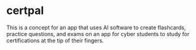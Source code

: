 # certpal
This is a concept for an app that uses AI software to create flashcards, practice questions, and exams on an app for cyber students to study for certifications at the tip of their fingers.
